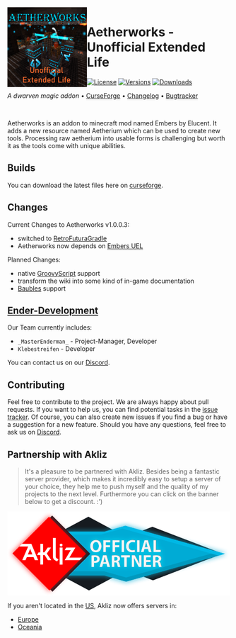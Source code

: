<img src="project_logo.png" align="left" width="180px"/>

# Aetherworks - Unofficial Extended Life

[![License](https://img.shields.io/github/license/Ender-Development/Aetherworks-Extended-Life.svg?label=License)](LICENSE)
[![Versions](https://img.shields.io/curseforge/game-versions/1003576?logo=curseforge&label=Game%20Version)](https://www.curseforge.com/minecraft/mc-mods/aetherworks-extended-life)
[![Downloads](https://img.shields.io/curseforge/dt/1003576?logo=curseforge&label=Downloads)](https://www.curseforge.com/minecraft/mc-mods/aetherworks-extended-life)

*A dwarven magic addon*
• [CurseForge](https://curseforge.com/minecraft/mc-mods/aetherworks-extended-life)
• [Changelog](CHANGELOG.md)
• [Bugtracker](https://github.com/Ender-Development/Aetherworks-Extended-Life/issues)

<br />

Aetherworks is an addon to minecraft mod named Embers by Elucent. It adds a new resource named Aetherium which can be used to create new tools. Processing raw aetherium into usable forms is challenging but worth it as the tools come with unique abilities.

## Builds
You can download the latest files here on [curseforge](https://curseforge.com/minecraft/mc-mods/aetherworks-extended-life).

## Changes

Current Changes to Aetherworks v1.0.0.3:
- switched to [RetroFuturaGradle](https://github.com/GTNewHorizons/RetroFuturaGradle)
- Aetherworks now depends on [Embers UEL](https://curseforge.com/minecraft/mc-mods/embers-extended-life)

Planned Changes:
- native [GroovyScript](https://github.com/CleanroomMC/GroovyScript) support
- transform the wiki into some kind of in-game documentation
- [Baubles](https://www.curseforge.com/minecraft/mc-mods/baubles-lts) support

## [Ender-Development](https://github.com/Ender-Development)

Our Team currently includes:
- `_MasterEnderman_` - Project-Manager, Developer
- `Klebestreifen` - Developer

You can contact us on our [Discord](https://discord.gg/JF7x2vG).

## Contributing
Feel free to contribute to the project. We are always happy about pull requests.
If you want to help us, you can find potential tasks in the [issue tracker](https://github.com/Ender-Development/Aetherworks-Extended-Life/issues).
Of course, you can also create new issues if you find a bug or have a suggestion for a new feature.
Should you have any questions, feel free to ask us on [Discord](https://discord.gg/JF7x2vG).

## Partnership with Akliz

> It's a pleasure to be partnered with Akliz. Besides being a fantastic server provider, which makes it incredibly easy to setup a server of your choice, they help me to push myself and the quality of my projects to the next level. Furthermore you can click on the banner below to get a discount. :')

<a href="https://www.akliz.net/enderman"><img src="https://github.com/MasterEnderman/Zerblands-Remastered/raw/master/Akliz_Partner.png" align="center"/></a>

If you aren't located in the [US](https://www.akliz.net/enderman), Akliz now offers servers in:

- [Europe](https://www.akliz.net/enderman-eu)
- [Oceania](https://www.akliz.net/enderman-oce)